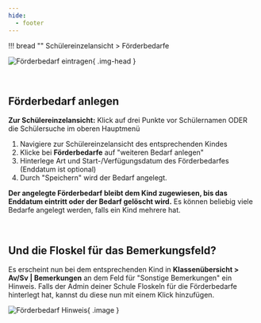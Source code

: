 ```yaml
---
hide:
  - footer
---
```


!!! bread ""
    Schülereinzelansicht > Förderbedarfe
    
![Förderbedarf eintragen](../../img/02_Schritt_für_Schritt/foerderbedarf.png){ .img-head }

<br>

## Förderbedarf anlegen

**Zur Schülereinzelansicht:** Klick auf drei Punkte vor Schülernamen ODER die Schülersuche im oberen Hauptmenü

1. Navigiere zur Schülereinzelansicht des entsprechenden Kindes
2. Klicke bei **Förderbedarfe** auf "weiteren Bedarf anlegen"
3. Hinterlege Art und Start-/Verfügungsdatum des Förderbedarfes (Enddatum ist optional)
4. Durch "Speichern" wird der Bedarf angelegt.

**Der angelegte Förderbedarf bleibt dem Kind zugewiesen, bis das Enddatum eintritt oder der Bedarf gelöscht wird.**
Es können beliebig viele Bedarfe angelegt werden, falls ein Kind mehrere hat.

<br>

## Und die Floskel für das Bemerkungsfeld?
Es erscheint nun bei dem entsprechenden Kind in **Klassenübersicht > Av/Sv | Bemerkungen** an dem Feld für "Sonstige Bemerkungen" ein Hinweis.
Falls der Admin deiner Schule Floskeln für die Förderbedarfe hinterlegt hat, kannst du diese nun mit einem Klick hinzufügen.


![Förderbedarf Hinweis](../../img/02_Schritt_für_Schritt/foerder_alert.png){ .image }

